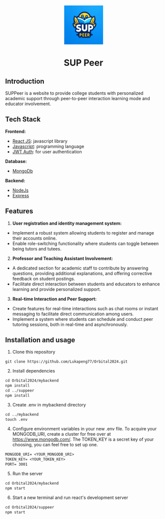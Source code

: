 <p align="center">
    <img alt="SUP Peer" src="./suppeer/src/Components/suppeer_logo.webp" width="125" />
</p>
<h1 align="center">SUP Peer</h1>

## Introduction
SUPPeer is a website to provide college students with personalized academic support through peer-to-peer interaction learning mode and educator involvement.

## Tech Stack
**Frontend:**
- [React JS](https://react.dev/): javascript library
- [Javascript](): programming language
- [JWT Auth](https://jwt.io/): for user authentication

**Database:**
- [MongoDb](https://www.mongodb.com/)

**Backend:**
- [NodeJs](https://nodejs.org/en/)
- [Express](https://expressjs.com/)


## Features
1)	**User registration and identity management system:**
- Implement a robust system allowing students to register and manage their accounts online.
- Enable role-switching functionality where students can toggle between being tutors and tutees.

2)	**Professor and Teaching Assistant Involvement:**
- A dedicated section for academic staff to contribute by answering questions, providing additional explanations, and offering corrective feedback on student postings.
- Facilitate direct interaction between students and educators to enhance learning and provide personalized support. 

3)	**Real-time Interaction and Peer Support:** 
- Create features for real-time interactions such as chat rooms or instant messaging to facilitate direct communication among users.
- Implement a system where students can schedule and conduct peer tutoring sessions, both in real-time and asynchronously.


## Installation and usage
1) Clone this repository  
```
git clone https://github.com/Lukapeng77/Orbital2024.git
```
2) Install dependencies  
```
cd Orbital2024/mybackend
npm install
cd ../suppeer
npm install
```
3) Create .env in mybackend directory
```
cd ../mybackend
touch .env
```
4) Configure environment variables in your new .env file. To acquire your MONGODB_URI, create a cluster for free over at https://www.mongodb.com/. The TOKEN_KEY is a secret key of your choosing, you can feel free to set up one.
```
MONGODB_URI= <YOUR_MONGODB_URI> 
TOKEN_KEY= <YOUR_TOKEN_KEY>
PORT= 3001 
```
5) Run the server
```
cd Orbital2024/mybackend
npm start
```
6) Start a new terminal and run react's development server
```
cd Orbital2024/suppeer
npm start
```


